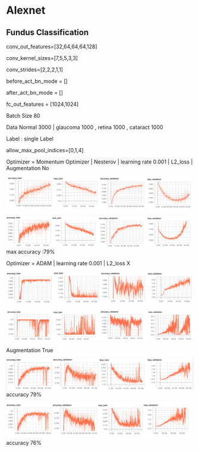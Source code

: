 # Alexnet
## Fundus Classification 

conv_out_features=[32,64,64,64,128]

conv_kernel_sizes=[7,5,5,3,3]

conv_strides=[2,2,2,1,1]

before_act_bn_mode = []

after_act_bn_mode = []

fc_out_features = [1024,1024]

Batch Size 80 

Data Normal 3000 | glaucoma 1000 , retina 1000 , cataract 1000

Label : single Label 

allow_max_pool_indices=[0,1,4]

Optimizer = Momentum Optimizer | Nesterov | learning rate 0.001 | L2_loss | Augmentation No

![Alt_text](readme_pic/fundus_0_result.png)

![Alt_text](readme_pic/fundus_2_result.png)
max accuracy :79%

Optimizer = ADAM | learning rate 0.001 | L2_loss X

![Alt_text](readme_pic/fundus_1_result.png)

![Alt_text](readme_pic/fundus_3_result.png)

Augmentation True

![Alt_text](readme_pic/fundus_4_result.png)
accuracy 79%

![Alt_text](readme_pic/fundus_5_result.png)
accuracy 76%
